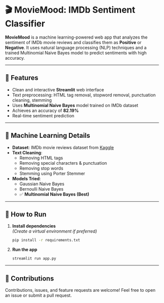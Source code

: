 # 🎬 MovieMood: IMDb Sentiment Classifier

**MovieMood** is a machine learning-powered web app that analyzes the sentiment of IMDb movie reviews and classifies them as **Positive** or **Negative**. It uses natural language processing (NLP) techniques and a trained Multinomial Naive Bayes model to predict sentiments with high accuracy.

---

## 🚀 Features

- Clean and interactive **Streamlit** web interface
- Text preprocessing: HTML tag removal, stopword removal, punctuation cleaning, stemming
- Uses **Multinomial Naive Bayes** model trained on IMDb dataset
- Achieves an accuracy of **82.19%**
- Real-time sentiment prediction

---

## 🧠 Machine Learning Details

- **Dataset**: IMDb movie reviews dataset from [Kaggle](https://www.kaggle.com/datasets/lakshmi25npathi/imdb-dataset-of-50k-movie-reviews)
- **Text Cleaning**: 
  - Removing HTML tags
  - Removing special characters & punctuation
  - Removing stop words
  - Stemming using Porter Stemmer
- **Models Tried**:
  - Gaussian Naive Bayes
  - Bernoulli Naive Bayes
  - ✅ **Multinomial Naive Bayes (Best)**

---

## 🧪 How to Run

1. **Install dependencies**  
   *(Create a virtual environment if preferred)*

   ```bash
   pip install -r requirements.txt
   ````
2. **Run the app**  
   ```bash
   streamlit run app.py
   ````

---

## 🤝 Contributions
Contributions, issues, and feature requests are welcome! Feel free to open an issue or submit a pull request.


